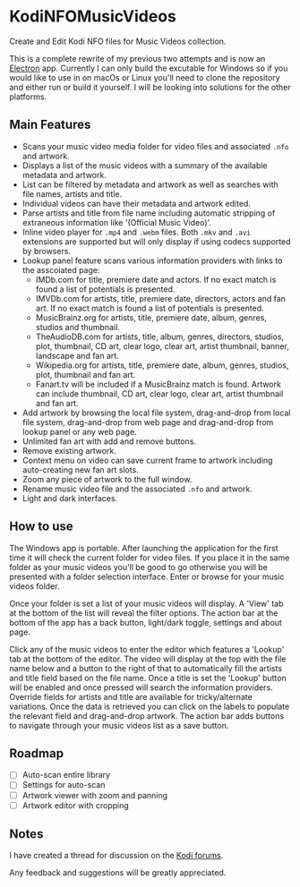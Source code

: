 # KodiNFOMusicVideos

Create and Edit Kodi NFO files for Music Videos collection.

This is a complete rewrite of my previous two attempts and is now an [Electron](https://electronjs.org/) app. Currently I can only build the excutable for Windows so if you would like to use in on macOs or Linux you'll need to clone the repository and either run or build it yourself. I will be looking into solutions for the other platforms.

## Main Features

- Scans your music video media folder for video files and associated `.nfo` and artwork.
- Displays a list of the music videos with a summary of the available metadata and artwork.
- List can be filtered by metadata and artwork as well as searches with file names, artists and title.
- Individual videos can have their metadata and artwork edited.
- Parse artists and title from file name including automatic stripping of extraneous information like '(Official Music Video)'.
- Inline video player for `.mp4` and `.webm` files. Both `.mkv` and `.avi` extensions are supported but will only display if using codecs supported by browsers.
- Lookup panel feature scans various information providers with links to the asscoiated page:
  - IMDb.com for title, premiere date and actors. If no exact match is found a list of potentials is presented.
  - IMVDb.com for artists, title, premiere date, directors, actors and fan art. If no exact match is found a list of potentials is presented.
  - MusicBrainz.org for artists, title, premiere date, album, genres, studios and thumbnail.
  - TheAudioDB.com for artists, title, album, genres, directors, studios, plot, thumbnail, CD art, clear logo, clear art, artist thumbnail, banner, landscape and fan art.
  - Wikipedia.org for artists, title, premiere date, album, genres, studios, plot, thumbnail and fan art.
  - Fanart.tv will be included if a MusicBrainz match is found. Artwork can include thumbnail, CD art, clear logo, clear art, artist thumbnail and fan art.
- Add artwork by browsing the local file system, drag-and-drop from local file system, drag-and-drop from web page and drag-and-drop from lookup panel or any web page.
- Unlimited fan art with add and remove buttons.
- Remove existing artwork.
- Context menu on video can save current frame to artwork including auto-creating new fan art slots.
- Zoom any piece of artwork to the full window.
- Rename music video file and the associated `.nfo` and artwork.
- Light and dark interfaces.

## How to use

The Windows app is portable. After launching the application for the first time it will check the current folder for video files. If you place it in the same folder as your music videos you'll be good to go otherwise you will be presented with a folder selection interface. Enter or browse for your music videos folder.

Once your folder is set a list of your music videos will display. A 'View' tab at the bottom of the list will reveal the filter options. The action bar at the bottom of the app has a back button, light/dark toggle, settings and about page.

Click any of the music videos to enter the editor which features a 'Lookup' tab at the bottom of the editor. The video will display at the top with the file name below and a button to the right of that to automatically fill the artists and title field based on the file name. Once a title is set the 'Lookup' button will be enabled and once pressed will search the information providers. Override fields for artists and title are available for tricky/alternate variations. Once the data is retrieved you can click on the labels to populate the relevant field and drag-and-drop artwork. The action bar adds buttons to navigate through your music videos list as a save button.

## Roadmap

- [ ] Auto-scan entire library
- [ ] Settings for auto-scan
- [ ] Artwork viewer with zoom and panning
- [ ] Artwork editor with cropping

## Notes

I have created a thread for discussion on the [Kodi forums](https://forum.kodi.tv/showthread.php?tid=377316).

Any feedback and suggestions will be greatly appreciated.
